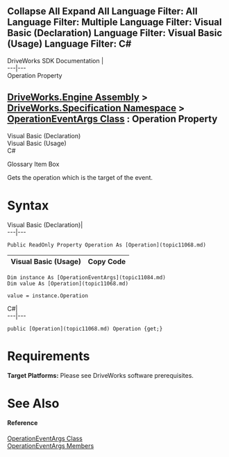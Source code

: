 Collapse All Expand All Language Filter: All  Language Filter: Multiple  Language Filter: Visual Basic (Declaration) Language Filter: Visual Basic (Usage) Language Filter: C#  
---  
DriveWorks SDK Documentation  |   
---|---  
Operation Property   
  
[DriveWorks.Engine Assembly](topic2156.md) > [DriveWorks.Specification Namespace](topic10764.md) > [OperationEventArgs Class](topic11084.md) : Operation Property  
---  
  
Visual Basic (Declaration)    
Visual Basic (Usage)    
C# 

Glossary Item Box

Gets the operation which is the target of the event. 

# Syntax

Visual Basic (Declaration)|   
---|---  
      
    
    Public ReadOnly Property Operation As [Operation](topic11068.md)  
  
Visual Basic (Usage)| Copy Code  
---|---  
      
    
    Dim instance As [OperationEventArgs](topic11084.md)
    Dim value As [Operation](topic11068.md)
     
    value = instance.Operation  
  
C#|   
---|---  
      
    
    public [Operation](topic11068.md) Operation {get;}  
  
# Requirements

**Target Platforms:** Please see DriveWorks software prerequisites.

# See Also

#### Reference

[OperationEventArgs Class](topic11084.md)   
[OperationEventArgs Members](topic11085.md)


